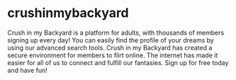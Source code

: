 # crushinmybackyard
Crush in my Backyard is a platform for adults, with thousands of members signing up every day! You can easily find the profile of your dreams by using our advanced search tools. Crush in my Backyard has created a secure environment for members to flirt online. The internet has made it easier for all of us to connect and fulfill our fantasies. Sign up for free today and have fun!
